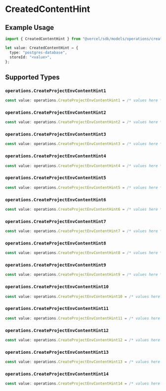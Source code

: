 # CreatedContentHint

## Example Usage

```typescript
import { CreatedContentHint } from "@vercel/sdk/models/operations/createprojectenv.js";

let value: CreatedContentHint = {
  type: "postgres-database",
  storeId: "<value>",
};
```

## Supported Types

### `operations.CreateProjectEnvContentHint1`

```typescript
const value: operations.CreateProjectEnvContentHint1 = /* values here */
```

### `operations.CreateProjectEnvContentHint2`

```typescript
const value: operations.CreateProjectEnvContentHint2 = /* values here */
```

### `operations.CreateProjectEnvContentHint3`

```typescript
const value: operations.CreateProjectEnvContentHint3 = /* values here */
```

### `operations.CreateProjectEnvContentHint4`

```typescript
const value: operations.CreateProjectEnvContentHint4 = /* values here */
```

### `operations.CreateProjectEnvContentHint5`

```typescript
const value: operations.CreateProjectEnvContentHint5 = /* values here */
```

### `operations.CreateProjectEnvContentHint6`

```typescript
const value: operations.CreateProjectEnvContentHint6 = /* values here */
```

### `operations.CreateProjectEnvContentHint7`

```typescript
const value: operations.CreateProjectEnvContentHint7 = /* values here */
```

### `operations.CreateProjectEnvContentHint8`

```typescript
const value: operations.CreateProjectEnvContentHint8 = /* values here */
```

### `operations.CreateProjectEnvContentHint9`

```typescript
const value: operations.CreateProjectEnvContentHint9 = /* values here */
```

### `operations.CreateProjectEnvContentHint10`

```typescript
const value: operations.CreateProjectEnvContentHint10 = /* values here */
```

### `operations.CreateProjectEnvContentHint11`

```typescript
const value: operations.CreateProjectEnvContentHint11 = /* values here */
```

### `operations.CreateProjectEnvContentHint12`

```typescript
const value: operations.CreateProjectEnvContentHint12 = /* values here */
```

### `operations.CreateProjectEnvContentHint13`

```typescript
const value: operations.CreateProjectEnvContentHint13 = /* values here */
```

### `operations.CreateProjectEnvContentHint14`

```typescript
const value: operations.CreateProjectEnvContentHint14 = /* values here */
```

